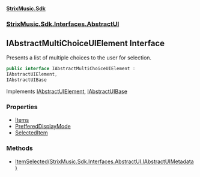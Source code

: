#### [StrixMusic.Sdk](./index.md 'index')
### [StrixMusic.Sdk.Interfaces.AbstractUI](./StrixMusic-Sdk-Interfaces-AbstractUI.md 'StrixMusic.Sdk.Interfaces.AbstractUI')
## IAbstractMultiChoiceUIElement Interface
Presents a list of multiple choices to the user for selection.  
```csharp
public interface IAbstractMultiChoiceUIElement :
IAbstractUIElement,
IAbstractUIBase
```
Implements [IAbstractUIElement](./StrixMusic-Sdk-Interfaces-AbstractUI-IAbstractUIElement.md 'StrixMusic.Sdk.Interfaces.AbstractUI.IAbstractUIElement'), [IAbstractUIBase](./StrixMusic-Sdk-Interfaces-AbstractUI-IAbstractUIBase.md 'StrixMusic.Sdk.Interfaces.AbstractUI.IAbstractUIBase')  
### Properties
- [Items](./StrixMusic-Sdk-Interfaces-AbstractUI-IAbstractMultiChoiceUIElement-Items.md 'StrixMusic.Sdk.Interfaces.AbstractUI.IAbstractMultiChoiceUIElement.Items')
- [PrefferedDisplayMode](./StrixMusic-Sdk-Interfaces-AbstractUI-IAbstractMultiChoiceUIElement-PrefferedDisplayMode.md 'StrixMusic.Sdk.Interfaces.AbstractUI.IAbstractMultiChoiceUIElement.PrefferedDisplayMode')
- [SelectedItem](./StrixMusic-Sdk-Interfaces-AbstractUI-IAbstractMultiChoiceUIElement-SelectedItem.md 'StrixMusic.Sdk.Interfaces.AbstractUI.IAbstractMultiChoiceUIElement.SelectedItem')
### Methods
- [ItemSelected(StrixMusic.Sdk.Interfaces.AbstractUI.IAbstractUIMetadata)](./StrixMusic-Sdk-Interfaces-AbstractUI-IAbstractMultiChoiceUIElement-ItemSelected(StrixMusic-Sdk-Interfaces-AbstractUI-IAbstractUIMetadata).md 'StrixMusic.Sdk.Interfaces.AbstractUI.IAbstractMultiChoiceUIElement.ItemSelected(StrixMusic.Sdk.Interfaces.AbstractUI.IAbstractUIMetadata)')
